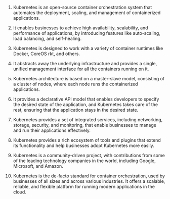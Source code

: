 

1. Kubernetes is an open-source container orchestration system that automates the deployment, scaling, and management of containerized applications.

2. It enables businesses to achieve high availability, scalability, and performance of applications, by introducing features like auto-scaling, load balancing, and self-healing.

3. Kubernetes is designed to work with a variety of container runtimes like Docker, CoreOS rkt, and others.

4. It abstracts away the underlying infrastructure and provides a single, unified management interface for all the containers running on it.

5. Kubernetes architecture is based on a master-slave model, consisting of a cluster of nodes, where each node runs the containerized applications.

6. It provides a declarative API model that enables developers to specify the desired state of the application, and Kubernetes takes care of the rest, ensuring that the application stays in the desired state.

7. Kubernetes provides a set of integrated services, including networking, storage, security, and monitoring, that enable businesses to manage and run their applications effectively.

8. Kubernetes provides a rich ecosystem of tools and plugins that extend its functionality and help businesses adopt Kubernetes more easily.

9. Kubernetes is a community-driven project, with contributions from some of the leading technology companies in the world, including Google, Microsoft, and Amazon.

10. Kubernetes is the de-facto standard for container orchestration, used by businesses of all sizes and across various industries. It offers a scalable, reliable, and flexible platform for running modern applications in the cloud.